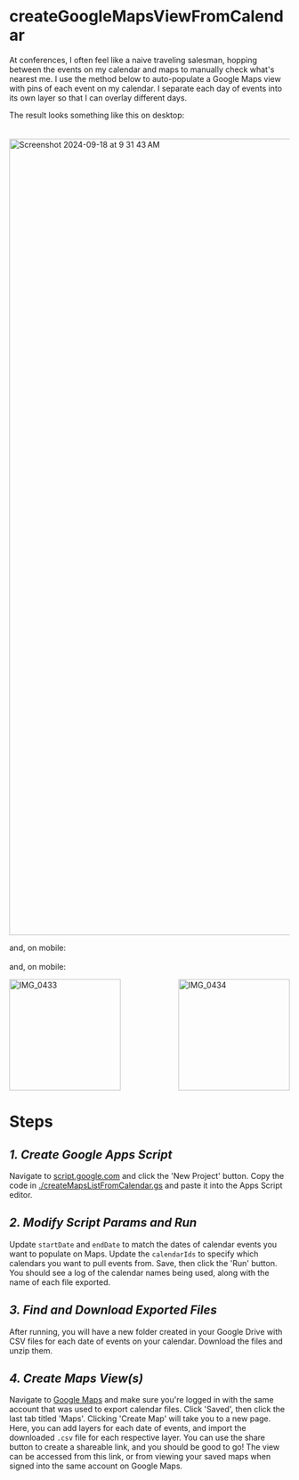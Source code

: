 # createGoogleMapsViewFromCalendar
At conferences, I often feel like a naive traveling salesman, hopping between the events on my calendar and maps to manually check what's nearest me. 
I use the method below to auto-populate a Google Maps view with pins of each event on my calendar. I separate each day of events into its own layer so that I can overlay different days. 

The result looks something like this on desktop:  
<br>  
<img width="1431" alt="Screenshot 2024-09-18 at 9 31 43 AM" src="https://github.com/user-attachments/assets/2e16b54d-cc68-4715-9604-fe58ffe95ff2">

and, on mobile:  
<br>
and, on mobile:  
<div style="display: flex; flex-direction: row; justify-content: space-between;">
  <img width="200" alt="IMG_0433" src="https://github.com/user-attachments/assets/e4a502fa-7d4d-429a-bbbb-5d7947a253e0">
  <img width="200" alt="IMG_0434" src="https://github.com/user-attachments/assets/a572a3a8-c035-406d-bbf4-bd5ac3d61506">
</div>

# Steps

## *1. Create Google Apps Script*
Navigate to [script.google.com](https://script.google.com) and click the 'New Project' button. Copy the code in [./createMapsListFromCalendar.gs](./createMapsListFromCalendar.gs) and paste it into the Apps Script editor. 

## *2. Modify Script Params and Run*
Update `startDate` and `endDate` to match the dates of calendar events you want to populate on Maps. Update the `calendarIds` to specify which calendars you want to pull events from. Save, then click the 'Run' button. You should see a log of the calendar names being used, along with the name of each file exported. 

## *3. Find and Download Exported Files*
After running, you will have a new folder created in your Google Drive with CSV files for each date of events on your calendar. Download the files and unzip them. 

## *4. Create Maps View(s)*
Navigate to [Google Maps](https://maps.google.com) and make sure you're logged in with the same account that was used to export calendar files. Click 'Saved', then click the last tab titled 'Maps'. Clicking 'Create Map' will take you to a new page. Here, you can add layers for each date of events, and import the downloaded `.csv` file for each respective layer. You can use the share button to create a shareable link, and you should be good to go! The view can be accessed from this link, or from viewing your saved maps when signed into the same account on Google Maps.

